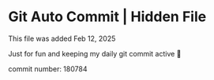 # Git Auto Commit | Hidden File

This file was added Feb 12, 2025

Just for fun and keeping my daily git commit active 🤪

commit number: 180784
